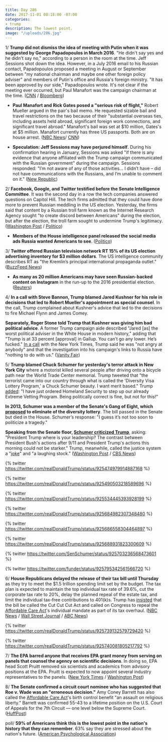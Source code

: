 ```yaml
---
title: Day 286
date: 2017-11-01 08:18:00 -07:00
categories:
- trump
description: The lowest point.
image: "/uploads/286.jpg"
---
```


1/ **Trump did not dismiss the idea of meeting with Putin when it was suggested by George Papadopoulos in March 2016**. "He didn't say yes and he didn't say no," according to a person in the room at the time. Jeff Sessions shot down the idea. However, in a July 2016 email to his Russian contact, Papadopoulos proposed a meeting in August or September between "my national chairman and maybe one other foreign policy adviser" and members of Putin's office and Russia's foreign ministry. "It has been approved by our side," Papadopoulos wrote. It's not clear if the meeting ever occurred, but Paul Manafort was the campaign chairman at the time. ([CNN](http://www.cnn.com/2017/11/01/politics/trump-putin-meeting/) / [Bloomberg](https://www.bloomberg.com/news/articles/2017-10-31/papadopoulos-claimed-trump-campaign-approved-russia-meeting))

* **Paul Manafort and Rick Gates posed a "serious risk of flight,"** Robert Mueller argued in the pair's bail memo. He requested sizable bail and travel restrictions on the two because of their "substantial overseas ties, including assets held abroad, significant foreign work connections, and significant travel abroad." Manafort's bail was set at $10 million, Gates's at $5 million. Manafort currently has three US passports. Both are on house arrest. ([NBC News](https://www.nbcnews.com/news/us-news/manafort-gates-pose-serious-risk-flight-says-mueller-n816246)/ [CNN](http://www.cnn.com/2017/10/31/politics/manafort-3-passports/index.html))

* **Speculation: Jeff Sessions may have perjured himself**. During his confirmation hearing in January, Sessions was asked "if there is any evidence that anyone affiliated with the Trump campaign communicated with the Russian government" during the campaign. Sessions responded: "I’m not aware of any of those activities... I didn’t have – did not have communications with the Russians, and I’m unable to comment on it." ([New Republic](https://newrepublic.com/minutes/145614/looks-like-jeff-sessions-perjured-himself))

2/ **Facebook, Google, and Twitter testified before the Senate Intelligence Committee**. It was the second day in a row the tech companies answered questions on Capitol Hill. The tech firms admitted that they could have done more to prevent Russian meddling in the US election. Yesterday, the firms said that content by a Russian troll farm known as the Internet Research Agency sought "to create discord between Americans" during the election, but after the election, the troll farm sought to undermine Trump's legitimacy. ([Washington Post](https://www.washingtonpost.com/news/the-fix/wp/2017/11/01/four-takeaways-from-the-senate-intelligence-hearing-with-facebook-twitter-and-google/) / [Politico](https://www.politico.com/story/2017/10/31/facebook-twitter-post-election-russian-meddling-sought-to-undermine-trump-244380))

* **Members of the House intelligence panel released the social media ads Russia wanted Americans to see**. ([Politico](https://www.politico.com/story/2017/11/01/social-media-ads-russia-wanted-americans-to-see-244423))

3/ **Twitter offered Russian television network RT 15% of its US election advertising inventory for $3 million dollars**. The US intelligence community describes RT as "the Kremlin’s principal international propaganda outlet." ([BuzzFeed News](https://www.buzzfeed.com/alexkantrowitz/twitter-offered-rt-15-of-its-total-share-of-us-elections?utm_term=.vbA5QLPx4#.uu12Jx5o9))

* **As many as 20 million Americans may have seen Russian-backed content on Instagram** in the run-up to the 2016 presidential election. ([Reuters](https://www.reuters.com/article/us-usa-trump-russia-socialmedia/millions-of-americans-exposed-to-russian-content-on-instagram-facebook-says-idUSKBN1D15GU))

4/ **In a call with Steve Bannon, Trump blamed Jared Kushner for his role in decisions that led to Robert Mueller's appointment as special counsel**. In the call, Trump  complained about Kushner's advice that led to the decisions to fire Michael Flynn and James Comey.

**Separately, Roger Stone told Trump that Kushner was giving him bad political advice**. A former Trump campaign aide described "Jared \[as\] the worst political adviser in the White House in modern history," adding that "Trump is at 33 percent \[approval\] in Gallup. You can’t go any lower. He’s fucked." [In a call](https://www.nytimes.com/2017/11/01/us/politics/trump-russia-charges.html) with the New York Times, Trump said he was "not angry at anybody" and that the investigation into his campaign's links to Russia have "nothing to do with us." ([Vanity Fair](https://www.vanityfair.com/news/2017/11/the-west-wing-trump-is-apoplectic-as-allies-fear-impeachment))

5/ **Trump blamed Chuck Schumer for yesterday's terror attack in New York City** where a motorist killed several people after driving onto a bicycle path near the World Trade Center memorial. Trump tweeted that "the terrorist came into our country through what is called the 'Diversity Visa Lottery Program,' a Chuck Schumer beauty. I want merit based." Trump [added](https://www.axios.com/trump-extreme-vetting-nyc-terror-2504826608.html): "I have just ordered Homeland Security to step up our already Extreme Vetting Program. Being politically correct is fine, but not for this!"

**In 2013, Schumer was a member of the Senate's Gang of Eight, which [proposed](https://www.washingtonpost.com/news/the-fix/wp/2017/11/01/trump-is-getting-his-counterterrorism-talking-points-from-fox-friends/) to eliminate of the diversity lottery**. The bill passed in the Senate but died in the House. Schumer’s response: "I guess it’s not too soon to politicize a tragedy."

**Speaking from the Senate floor, [Schumer criticized Trump](http://thehill.com/blogs/floor-action/senate/358188-schumer-knocks-trump-over-terror-attack-where-is-your-leadership)**, asking: "President Trump where is your leadership? The contrast between President Bush's actions after 9/11 and President Trump's actions this morning could not be starker." Trump, meanwhile, called the justice system a "[joke](http://www.cnn.com/2017/11/01/politics/trump-justice-laughing-stock/index.html)" and "a laughing stock." ([Washington Post](https://www.washingtonpost.com/news/morning-mix/wp/2017/11/01/extreme-right-gins-up-a-culprit-for-n-y-terror-attack-chuck-schumer/) / [CBS News](https://www.cbsnews.com/news/new-york-city-attack-trump-response/))

{% twitter https://twitter.com/realDonaldTrump/status/925474979914887168 %}

{% twitter https://twitter.com/realDonaldTrump/status/925490503218589696 %}

{% twitter https://twitter.com/realDonaldTrump/status/925534445393928199 %}

{% twitter https://twitter.com/realDonaldTrump/status/925684982307348480 %}

{% twitter https://twitter.com/realDonaldTrump/status/925686558304464897 %}

{% twitter https://twitter.com/realDonaldTrump/status/925688931823300609 %}

{% twitter https://twitter.com/SenSchumer/status/925703236568473601 %}

{% twitter https://twitter.com/funder/status/925795342561566720 %}

6/ **House Republicans delayed the release of their tax bill until Thursday** as they try to meet the $1.5 trillion spending limit set by the budget. The tax plan is expected to maintain the top individual tax rate of 39.6%, cut the corporate tax rate to 20%, delay the planned repeal of the estate tax, and limit the individual tax-free contributions to 401(k)s. Trump has [insisted](http://abcnews.go.com/Politics/trump-hill-leaders-disagree-upcoming-tax-reform-bill/story?id=50863220) that the bill be called the Cut Cut Cut Act and called on Congress to repeal the <a href="{{ site.url }}{{ site.baseurl }}/trump-health-care/">Affordable Care Act</a>'s individual mandate as part of its tax overhaul. ([NBC News](https://www.nbcnews.com/politics/congress/house-gop-will-delay-releasing-tax-bill-sources-say-n816251) / [Wall Street Journal](https://www.wsj.com/articles/house-tax-plan-to-delay-estate-tax-repeal-set-corporate-rate-at-20-1509485696) / [ABC News](http://abcnews.go.com/Politics/house-tax-plan-lowers-caps-401k-cuts-state/story?id=50861872))

{% twitter https://twitter.com/realDonaldTrump/status/925739132579729420 %}

{% twitter https://twitter.com/realDonaldTrump/status/925740081805217792 %}

7/ **The EPA barred anyone that receives EPA grant money from serving on panels that counsel the agency on scientific decisions**. In doing so, EPA head Scott Pruitt removed six scientists and academics from advisory positions at the EPA. Pruitt is expected to now appoint several industry representatives to the panels. ([New York Times](https://www.nytimes.com/2017/10/31/climate/pruitt-epa-science-advisory-boards.html) / [Washington Post](https://www.washingtonpost.com/national/health-science/scott-pruitt-blocks-scientists-with-epa-funding-from-serving-as-agency-advisers/2017/10/31/959d91ac-be5a-11e7-959c-fe2b598d8c00_story.html))

8/ **The Senate confirmed a circuit court nominee who has suggested that Roe v. Wade was an "erroneous decision."** Amy Coney Barrett has also called the <a href="{{ site.url }}{{ site.baseurl }}/trump-health-care/">Affordable Care Act</a>'s birth control benefit "an assault on religious liberty." Barrett was confirmed 55-43 to a lifetime position on the U.S. Court of Appeals for the 7th Circuit — one level below the Supreme Court. ([HuffPost](https://www.huffingtonpost.com/entry/amy-coney-barrett-abortion-rights-federal-judge_us_59f87abde4b0aec1467ac111))

poll/ **59% of Americans think this is the lowest point in the nation's history that they can remember**. 63% say they are stressed about the nation's future. ([American Psychological Association](https://www.apa.org/news/press/releases/2017/11/lowest-point.aspx))